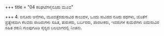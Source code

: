 +++
title = "04 ಕರಿಘಟೆಗಳೈನೂರು ಮೂವ"

+++
4. ಐನೂರು ಆನೆಗಳು, ಮೂವತ್ತೆರಡುಸಾವಿರ ಕಾಲುದಳ, ಒಂದು ಸಾವಿರದ ನೂರು ರಥಗಳು, ಜೊತೆಗೆ ಪ್ರತ್ಯೇಕವಾಗಿ ಕೆಲವರು ರಾಜರುಗಳು ಸಹಿತ, ತುರುಕರು, ಬರ್ಬರರು, ಪಾರಸೀಕರು, ಇವರುಗಳ ಕುದುರೆಗಳು ಐದುಸಾವಿರ ಸಹಿತ ಶಕುನಿ ಗುಂಪುಗೂಡಿ ಸೈನ್ಯದ ಬಲಭಾಗದಲ್ಲಿ ನಿಂತನು.
